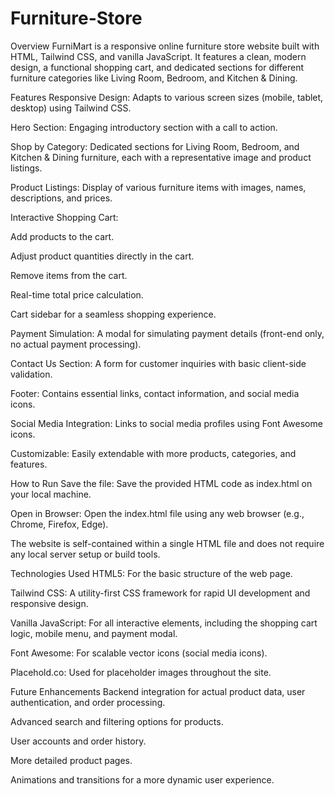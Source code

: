 # Furniture-Store
Overview
FurniMart is a responsive online furniture store website built with HTML, Tailwind CSS, and vanilla JavaScript. It features a clean, modern design, a functional shopping cart, and dedicated sections for different furniture categories like Living Room, Bedroom, and Kitchen & Dining.

Features
Responsive Design: Adapts to various screen sizes (mobile, tablet, desktop) using Tailwind CSS.

Hero Section: Engaging introductory section with a call to action.

Shop by Category: Dedicated sections for Living Room, Bedroom, and Kitchen & Dining furniture, each with a representative image and product listings.

Product Listings: Display of various furniture items with images, names, descriptions, and prices.

Interactive Shopping Cart:

Add products to the cart.

Adjust product quantities directly in the cart.

Remove items from the cart.

Real-time total price calculation.

Cart sidebar for a seamless shopping experience.

Payment Simulation: A modal for simulating payment details (front-end only, no actual payment processing).

Contact Us Section: A form for customer inquiries with basic client-side validation.

Footer: Contains essential links, contact information, and social media icons.

Social Media Integration: Links to social media profiles using Font Awesome icons.

Customizable: Easily extendable with more products, categories, and features.

How to Run
Save the file: Save the provided HTML code as index.html on your local machine.

Open in Browser: Open the index.html file using any web browser (e.g., Chrome, Firefox, Edge).

The website is self-contained within a single HTML file and does not require any local server setup or build tools.

Technologies Used
HTML5: For the basic structure of the web page.

Tailwind CSS: A utility-first CSS framework for rapid UI development and responsive design.

Vanilla JavaScript: For all interactive elements, including the shopping cart logic, mobile menu, and payment modal.

Font Awesome: For scalable vector icons (social media icons).

Placehold.co: Used for placeholder images throughout the site.

Future Enhancements
Backend integration for actual product data, user authentication, and order processing.

Advanced search and filtering options for products.

User accounts and order history.

More detailed product pages.

Animations and transitions for a more dynamic user experience.
